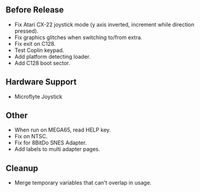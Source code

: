 ## Before Release

- Fix Atari CX-22 joystick mode (y axis inverted, increment while direction pressed).
- Fix graphics glitches when switching to/from extra.
- Fix exit on C128.
- Test Coplin keypad.
- Add platform detecting loader.
- Add C128 boot sector.

## Hardware Support

- Microflyte Joystick


## Other

- When run on MEGA65, read HELP key.
- Fix on NTSC.
- Fix for 8BitDo SNES Adapter.
- Add labels to multi adapter pages.


## Cleanup

- Merge temporary variables that can't overlap in usage.
